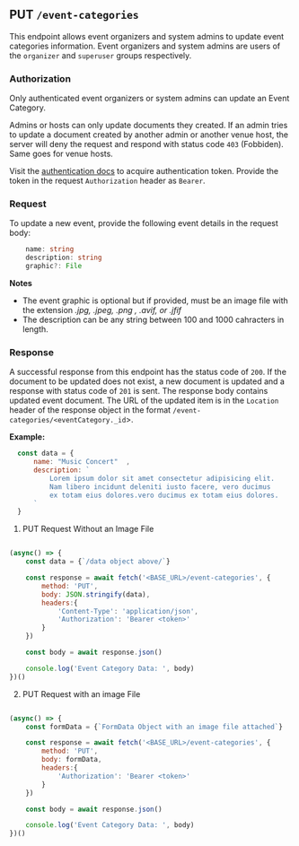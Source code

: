 ## PUT `/event-categories`

This endpoint allows event organizers and system admins to update event categories information. Event organizers and system admins are users of the `organizer` and `superuser` groups respectively.

### Authorization
Only authenticated event organizers or system admins can update an Event Category. 

Admins or hosts can only update documents they created. If an admin tries to update a document created by another admin or another venue host, the server will deny the request and respond with status code `403` (Fobbiden). Same goes for venue hosts.

Visit the [authentication docs](../authentication/authentication.md) to acquire authentication token. Provide the token in the request `Authorization` header as `Bearer`.

### Request
To update a new event, provide the following event details in the request body:

```typescript
    name: string
    description: string
    graphic?: File
```


**Notes**
- The event graphic is optional but if provided, must be an image file with the extension *.jpg, .jpeg, .png , .avif, or .jfif*
- The description can be any string between 100 and 1000 cahracters in length.

### Response

A successful response from this endpoint has the status code of `200`. If the document to be updated does not exist, a new document is updated and a response with status code of `201` is sent. The response body contains updated event document. The URL of the updated item is in the `Location` header of the response object in the format `/event-categories/<eventCategory._id`>.


**Example:**

  ```javascript
    const data = {
        name: "Music Concert"  ,
        description: `
            Lorem ipsum dolor sit amet consectetur adipisicing elit. 
            Nam libero incidunt deleniti iusto facere, vero ducimus 
            ex totam eius dolores.vero ducimus ex totam eius dolores.
        `
    }
```

1. PUT Request Without an Image File

```javascript

(async() => {
    const data = {`/data object above/`}

    const response = await fetch('<BASE_URL>/event-categories', {
        method: 'PUT',
        body: JSON.stringify(data),
        headers:{
            'Content-Type': 'application/json',
            'Authorization': 'Bearer <token>'
        }
    })

    const body = await response.json()

    console.log('Event Category Data: ', body)
})()
```

2. PUT Request with an image File

```javascript

(async() => {
    const formData = {`FormData Object with an image file attached`}

    const response = await fetch('<BASE_URL>/event-categories', {
        method: 'PUT',
        body: formData,
        headers:{
            'Authorization': 'Bearer <token>'
        }
    })

    const body = await response.json()

    console.log('Event Category Data: ', body)
})()
```